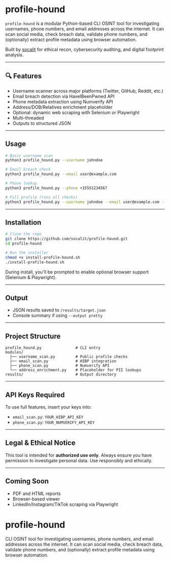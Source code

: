 # profile-hound

`profile-hound` is a modular Python-based CLI OSINT tool for investigating usernames, phone numbers, and email addresses across the internet. It can scan social media, check breach data, validate phone numbers, and (optionally) extract profile metadata using browser automation.

Built by [socalit](https://github.com/socalit) for ethical recon, cybersecurity auditing, and digital footprint analysis.

---

## 🔍 Features

- Username scanner across major platforms (Twitter, GitHub, Reddit, etc.)
- Email breach detection via HaveIBeenPwned API
- Phone metadata extraction using Numverify API
- Address/DOB/Relatives enrichment placeholder
- Optional: dynamic web scraping with Selenium or Playwright
- Multi-threaded
- Outputs to structured JSON

---

## Usage

```bash
# Basic username scan
python3 profile_hound.py --username johndoe

# Email breach check
python3 profile_hound.py --email user@example.com

# Phone lookup
python3 profile_hound.py --phone +15551234567

# Full profile (runs all checks)
python3 profile_hound.py --username johndoe --email user@example.com --phone +15551234567 --all
```

---

## Installation

```bash
# Clone the repo
git clone https://github.com/socalit/profile-hound.git
cd profile-hound

# Run the installer
chmod +x install-profile-hound.sh
./install-profile-hound.sh
```

During install, you'll be prompted to enable optional browser support (Selenium & Playwright).

---

## Output

- JSON results saved to `/results/target.json`
- Console summary if using `--output pretty`

---

## Project Structure

```
profile_hound.py               # CLI entry
modules/
  ├── username_scan.py         # Public profile checks
  ├── email_scan.py            # HIBP integration
  ├── phone_scan.py            # Numverify API
  └── address_enrichment.py    # Placeholder for PII lookups
results/                       # Output directory
```

---

## API Keys Required

To use full features, insert your keys into:

- `email_scan.py`: `YOUR_HIBP_API_KEY`
- `phone_scan.py`: `YOUR_NUMVERIFY_API_KEY`

---

## Legal & Ethical Notice

This tool is intended for **authorized use only**. Always ensure you have permission to investigate personal data. Use responsibly and ethically.

---

## Coming Soon

- PDF and HTML reports
- Browser-based viewer
- LinkedIn/Instagram/TikTok scraping via Playwright
# profile-hound
CLI OSINT tool for investigating usernames, phone numbers, and email addresses across the internet. It can scan social media, check breach data, validate phone numbers, and (optionally) extract profile metadata using browser automation.
